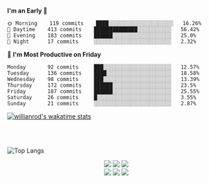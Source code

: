  <!--START_SECTION:waka-->
  
**I'm an Early 🐤** 

```text
🌞 Morning    119 commits    ████░░░░░░░░░░░░░░░░░░░░░   16.26% 
🌆 Daytime    413 commits    ██████████████░░░░░░░░░░░   56.42% 
🌃 Evening    183 commits    ██████░░░░░░░░░░░░░░░░░░░   25.0% 
🌙 Night      17 commits     ░░░░░░░░░░░░░░░░░░░░░░░░░   2.32%

```
📅 **I'm Most Productive on Friday** 

```text
Monday       92 commits     ███░░░░░░░░░░░░░░░░░░░░░░   12.57% 
Tuesday      136 commits    ████░░░░░░░░░░░░░░░░░░░░░   18.58% 
Wednesday    98 commits     ███░░░░░░░░░░░░░░░░░░░░░░   13.39% 
Thursday     172 commits    ██████░░░░░░░░░░░░░░░░░░░   23.5% 
Friday       187 commits    ██████░░░░░░░░░░░░░░░░░░░   25.55% 
Saturday     26 commits     █░░░░░░░░░░░░░░░░░░░░░░░░   3.55% 
Sunday       21 commits     ░░░░░░░░░░░░░░░░░░░░░░░░░   2.87%

```

[![willianrod's wakatime stats](https://github-readme-stats.vercel.app/api/wakatime?username=sinde530)](https://github.com/anuraghazra/github-readme-stats)

<!-- ### Hi there 👋 -->

<!-- github images (gif) -->
<!-- ![https://github.githubassets.com/images/mona-loading-default.gif](https://github.githubassets.com/images/mona-loading-default.gif) -->

<!-- github stars -->
<!-- ![Anurag's GitHub stats](https://github-readme-stats.vercel.app/api?username=sinde530&theme=radical&show_icons=true)  -->

<!-- github language -->

<br>
<br>

![Top Langs](https://github-readme-stats.vercel.app/api/top-langs/?username=sinde530)

<!-- </div> -->

<!--
**sinde530/sinde530** is a ✨ _special_ ✨ repository because its `README.md` (this file) appears on your GitHub profile.

Here are some ideas to get you started:

- 🔭 I’m currently working on ...
- 🌱 I’m currently learning ...
- 👯 I’m looking to collaborate on ...
- 🤔 I’m looking for help with ...
- 💬 Ask me about ...
- 📫 How to reach me: ...
- 😄 Pronouns: ...
- ⚡ Fun fact: ...
-->

<div align="center">
    <img src="https://img.shields.io/badge/JavaScript-F7DF1E?style=for-the-badge&logo=javascript&logoColor=white">
    <img src="https://img.shields.io/badge/React-61DAFB?style=for-the-badge&logo=React&logoColor=black">
    <img src="https://img.shields.io/badge/Redux-764ABC?style=for-the-badge&logo=Redux&logoColor=white">
    <br/>
    <img src="https://img.shields.io/badge/Typescript-3178C6?style=for-the-badge&logo=Typescript&logoColor=white">
    <img src="https://img.shields.io/badge/Babel-F9DC3E?style=for-the-badge&logo=Babel&logoColor=white">
    <img src="https://img.shields.io/badge/Webpack-8DD6F9?style=for-the-badge&logo=Webpack&logoColor=white">
</div>
